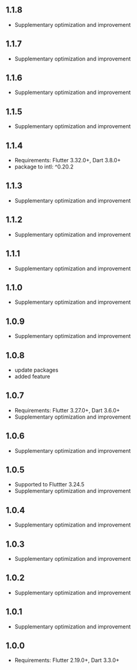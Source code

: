 ## 1.1.8

* Supplementary optimization and improvement

## 1.1.7

* Supplementary optimization and improvement

## 1.1.6

* Supplementary optimization and improvement

## 1.1.5

* Supplementary optimization and improvement

## 1.1.4

* Requirements: Flutter 3.32.0+, Dart 3.8.0+
* package to intl: ^0.20.2
  
## 1.1.3

* Supplementary optimization and improvement
  
## 1.1.2

* Supplementary optimization and improvement

## 1.1.1

* Supplementary optimization and improvement
  
## 1.1.0

* Supplementary optimization and improvement

## 1.0.9

* Supplementary optimization and improvement

## 1.0.8

* update packages
* added feature

## 1.0.7

* Requirements: Flutter 3.27.0+, Dart 3.6.0+
* Supplementary optimization and improvement

## 1.0.6

* Supplementary optimization and improvement

## 1.0.5

* Supported to Fluttter 3.24.5
* Supplementary optimization and improvement

## 1.0.4

* Supplementary optimization and improvement
  
## 1.0.3

* Supplementary optimization and improvement

## 1.0.2

* Supplementary optimization and improvement

## 1.0.1

* Supplementary optimization and improvement

## 1.0.0

* Requirements: Flutter 2.19.0+, Dart 3.3.0+
